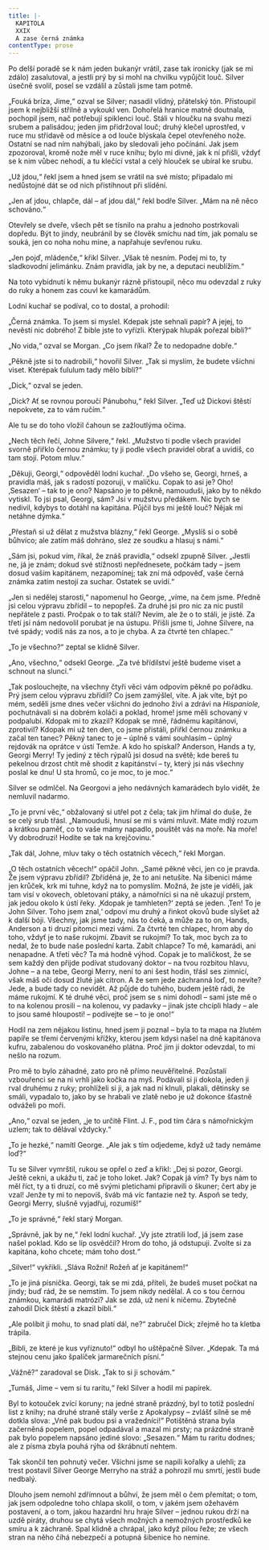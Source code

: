 ```yaml
---
title: |-
  KAPITOLA
  XXIX
  A zase černá známka
contentType: prose
---
```


Po delší poradě se k nám jeden bukanýr vrátil, zase tak ironicky (jak se mi zdálo) zasalutoval, a jestli prý by si mohl na chvilku vypůjčit louč. Silver úsečně svolil, posel se vzdálil a zůstali jsme tam potmě.

„Fouká bríza, Jime,“ ozval se Silver; nasadil vlídný, přátelský tón. Přistoupil jsem k nejbližší střílně a vykoukl ven. Dohořelá hranice matně doutnala, pochopil jsem, nač potřebují spiklenci louč. Stáli v hloučku na svahu mezi srubem a palisádou; jeden jim přidržoval louč; druhý klečel uprostřed, v ruce mu střídavě od měsíce a od louče blýskala čepel otevřeného nože. Ostatní se nad ním nahýbali, jako by sledovali jeho počínání. Jak jsem zpozoroval, kromě nože měl v ruce knihu; bylo mi divné, jak k ní přišli, vždyť se k nim vůbec nehodí, a tu klečící vstal a celý hlouček se ubíral ke srubu.

„Už jdou,“ řekl jsem a hned jsem se vrátil na své místo; připadalo mi nedůstojné dát se od nich přistihnout při slídění.

„Jen ať jdou, chlapče, dál – ať jdou dál,“ řekl bodře Silver. „Mám na ně něco schováno.“

Otevřely se dveře, všech pět se tísnilo na prahu a jednoho postrkovali dopředu. Být to jindy, neubránil by se člověk smíchu nad tím, jak pomalu se souká, jen co noha nohu mine, a napřahuje sevřenou ruku.

„Jen pojď, mládenče,“ křikl Silver. „Však tě nesním. Podej mi to, ty sladkovodní jelimánku. Znám pravidla, jak by ne, a deputaci neublížím.“

Na toto vybídnutí k němu bukanýr rázně přistoupil, něco mu odevzdal z ruky do ruky a honem zas couvl ke kamarádům.

Lodní kuchař se podíval, co to dostal, a prohodil:

„Černá známka. To jsem si myslel. Kdepak jste sehnali papír? A jejej, to nevěstí nic dobrého! Z bible jste to vyřízli. Kterýpak hlupák pořezal bibli?“

„No vida,“ ozval se Morgan. „Co jsem říkal? Že to nedopadne dobře.“

„Pěkně jste si to nadrobili,“ hovořil Silver. „Tak si myslím, že budete všichni viset. Kterépak ťululum tady mělo bibli?“

„Dick,“ ozval se jeden.

„Dick? Ať se rovnou poroučí Pánubohu,“ řekl Silver. „Teď už Dickovi štěstí nepokvete, za to vám ručím.“

Ale tu se do toho vložil čahoun se zažloutlýma očima.

„Nech těch řečí, Johne Silvere,“ řekl. „Mužstvo ti podle všech pravidel svorně přiřklo černou známku; ty ji podle všech pravidel obrať a uvidíš, co tam stojí. Potom mluv.“

„Děkuji, Georgi,“ odpověděl lodní kuchař. „Do všeho se, Georgi, hrneš, a pravidla máš, jak s radostí pozoruji, v malíčku. Copak to asi je? Oho! ‚Sesazen‘ – tak to je ono? Napsáno je to pěkně, namouduši, jako by to někdo vytiskl. To jsi psal, Georgi, sám? Jsi v mužstvu předákem. Nic bych se nedivil, kdybys to dotáhl na kapitána. Půjčil bys mi ještě louč? Nějak mi netáhne dýmka.“

„Přestaň si už dělat z mužstva blázny,“ řekl George. „Myslíš si o sobě bůhvíco; ale zatím máš dohráno, slez ze soudku a hlasuj s námi.“

„Sám jsi, pokud vím, říkal, že znáš pravidla,“ odsekl zpupně Silver. „Jestli ne, já je znám; dokud své stížnosti nepřednesete, počkám tady – jsem dosud vaším kapitánem, nezapomínej; tak zní má odpověď, vaše černá známka zatím nestojí za suchar. Ostatek se uvidí.“

„Jen si nedělej starosti,“ napomenul ho George, „víme, na čem jsme. Předně jsi celou výpravu zbřídil – to nepopřeš. Za druhé jsi pro nic za nic pustil nepřátele z pasti. Pročpak o to tak stáli? Nevím, ale že o to stáli, je jisté. Za třetí jsi nám nedovolil porubat je na ústupu. Přišli jsme ti, Johne Silvere, na tvé spády; vodíš nás za nos, a to je chyba. A za čtvrté ten chlapec.“

„To je všechno?“ zeptal se klidně Silver.

„Ano, všechno,“ odsekl George. „Za tvé břídilství ještě budeme viset a schnout na slunci.“

„Tak poslouchejte, na všechny čtyři věci vám odpovím pěkně po pořádku. Prý jsem celou výpravu zbřídil? Co jsem zamýšlel, víte. A jak víte, být po mém, seděli jsme dnes večer všichni do jednoho živi a zdrávi na _Hispaniole,_ pochutnávali si na dobrém koláči a poklad, hrome! jsme měli schovaný v podpalubí. Kdopak mi to zkazil? Kdopak se mně, řádnému kapitánovi, zprotivil? Kdopak mi už ten den, co jsme přistáli, přiřkl černou známku a začal ten tanec? Pěkný tanec to je – úplně s vámi souhlasím – úplný rejdovák na oprátce v ústí Temže. A kdo ho spískal? Anderson, Hands a ty, Georgi Merry! Ty jediný z těch rýpalů jsi dosud na světě; kde bereš tu pekelnou drzost chtít mě shodit z kapitánství – ty, který jsi nás všechny poslal ke dnu! U sta hromů, co je moc, to je moc.“

Silver se odmlčel. Na Georgovi a jeho nedávných kamarádech bylo vidět, že nemluvil nadarmo.

„To je první věc,“ obžalovaný si utřel pot z čela; tak jim hřímal do duše, že se celý srub třásl. „Namouduši, hnusí se mi s vámi mluvit. Máte mdlý rozum a krátkou paměť, co to vaše mámy napadlo, pouštět vás na moře. Na moře! Vy dobrodruzi! Hodíte se tak na krejčovinu.“

„Tak dál, Johne, mluv taky o těch ostatních věcech,“ řekl Morgan.

„O těch ostatních věcech!“ opáčil John. „Samé pěkné věci, jen co je pravda. Že jsem výpravu zbřídil? Zbříděná je, že to ani netušíte. Na šibenici máme jen krůček, krk mi tuhne, když na to pomyslím. Možná, že jste je viděli, jak tam visí v okovech, obletovaní ptáky, a námořníci si na ně ukazují prstem, jak jedou okolo k ústí řeky. ‚Kdopak je tamhleten?‘ zeptá se jeden. ‚Ten! To je John Silver. Toho jsem znal,‘ odpoví mu druhý a řinkot okovů bude slyšet až k další bóji. Všechny, jak jsme tady, nás to čeká, a může za to on, Hands, Anderson a ti druzí pitomci mezi vámi. Za čtvrté ten chlapec, hrom aby do toho, vždyť je to naše rukojmí. Zbavit se rukojmí? To tak, moc bych za to nedal, že to bude naše poslední karta. Zabít chlapce? To mě, kamarádi, ani nenapadne. A třetí věc? Ta má hodně výhod. Copak je to maličkost, že se sem každý den přijde podívat studovaný doktor – na tvou rozbitou hlavu, Johne – a na tebe, Georgi Merry, není to ani šest hodin, třásl ses zimnicí, však máš oči dosud žluté jak citron. A že sem jede záchranná loď, to nevíte? Jede, a bude tady co nevidět. Až půjde do tuhého, budem ještě rádi, že máme rukojmí. K té druhé věci, proč jsem se s nimi dohodl – sami jste mě o to na kolenou prosili – na kolenou, vy padavky – jinak jste chcípli hlady – ale to jsou samé hlouposti! – podívejte se – to je ono!“

Hodil na zem nějakou listinu, hned jsem ji poznal – byla to ta mapa na žlutém papíře se třemi červenými křížky, kterou jsem kdysi našel na dně kapitánova kufru, zabalenou do voskovaného plátna. Proč jim ji doktor odevzdal, to mi nešlo na rozum.

Pro mě to bylo záhadné, zato pro ně přímo neuvěřitelné. Pozůstalí vzbouřenci se na ni vrhli jako kočka na myš. Podávali si ji dokola, jeden ji rval druhému z ruky; prohlíželi si ji, a jak nad ní klnuli, plakali, dětinsky se smáli, vypadalo to, jako by se hrabali ve zlatě nebo je už dokonce šťastně odváželi po moři.

„Ano,“ ozval se jeden, „je to určitě Flint. J. F., pod tím čára s námořnickým uzlem; tak to dělával vždycky.“

„To je hezké,“ namítl George. „Ale jak s tím odjedeme, když už tady nemáme loď?“

Tu se Silver vymrštil, rukou se opřel o zeď a křikl: „Dej si pozor, Georgi. Ještě cekni, a ukážu ti, zač je toho loket. Jak? Copak já vím? Ty bys nám to měl říct, ty a ti druzí, co mě svými pletichami připravili o škuner; čert aby je vzal! Jenže ty mi to nepovíš, šváb má víc fantazie než ty. Aspoň se tedy, Georgi Merry, slušně vyjadřuj, rozumíš!“

„To je správné,“ řekl starý Morgan.

„Správně, jak by ne,“ řekl lodní kuchař. „Vy jste ztratili loď, já jsem zase našel poklad. Kdo se líp osvědčil? Hrom do toho, já odstupuji. Zvolte si za kapitána, koho chcete; mám toho dost.“

„Silver!“ vykřikli. „Sláva Rožni! Rožeň ať je kapitánem!“

„To je jiná písnička. Georgi, tak se mi zdá, příteli, že budeš muset počkat na jindy; buď rád, že se nemstím. To jsem nikdy nedělal. A co s tou černou známkou, kamarádi matrózi? Jak se zdá, už není k ničemu. Zbytečně zahodil Dick štěstí a zkazil bibli.“

„Ale políbit ji mohu, to snad platí dál, ne?“ zabručel Dick; zřejmě ho ta kletba trápila.

„Bibli, ze které je kus vyříznuto!“ odbyl ho uštěpačně Silver. „Kdepak. Ta má stejnou cenu jako špalíček jarmarečních písní.“

„Vážně?“ zaradoval se Disk. „Tak to si ji schovám.“

„Tumáš, Jime – vem si tu raritu,“ řekl Silver a hodil mi papírek.

Byl to kotouček zvící koruny; na jedné straně prázdný, byl to totiž poslední list z knihy; na druhé straně stály verše z Apokalypsy – zvlášť silně se mě dotkla slova: „Vně pak budou psi a vražedníci!“ Potištěná strana byla začerněná popelem, popel odpadával a mazal mi prsty; na prázdné straně pak bylo popelem napsáno jediné slovo: „Sesazen.“ Mám tu raritu dodnes; ale z písma zbyla pouhá rýha od škrábnutí nehtem.

Tak skončil ten pohnutý večer. Všichni jsme se napili kořalky a ulehli; za trest postavil Silver George Merryho na stráž a pohrozil mu smrtí, jestli bude nedbalý.

Dlouho jsem nemohl zdřímnout a bůhví, že jsem měl o čem přemítat; o tom, jak jsem odpoledne toho chlapa skolil, o tom, v jakém jsem ožehavém postavení, a o tom, jakou hazardní hru hraje Silver – jednou rukou drží na uzdě piráty, druhou se chytá všech možných a nemožných prostředků ke smíru a k záchraně. Spal klidně a chrápal, jako když pilou řeže; ze všech stran na něho číhá nebezpečí a potupná šibenice ho nemine.
